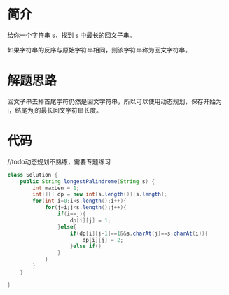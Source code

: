 # 简介

给你一个字符串 s，找到 s 中最长的回文子串。

如果字符串的反序与原始字符串相同，则该字符串称为回文字符串。

# 解题思路

回文子串去掉首尾字符仍然是回文字符串，所以可以使用动态规划，保存开始为i，结尾为j的最长回文字符串长度。

# 代码

//todo动态规划不熟练，需要专题练习
```java
class Solution {
    public String longestPalindrome(String s) {
        int maxLen = 1;
        int[][] dp = new int[s.length()][s.length];
        for(int i=0;i<s.length();i++){
            for(j=i;j<s.length();j++){
                if(i==j){
                    dp[i][j] = 1;
                }else{
                    if(dp[i][j-1]==1&&s.charAt(j)==s.charAt(i)){
                        dp[i][j] = 2;
                    }else if()
                }
            }
        }
    }

}

```